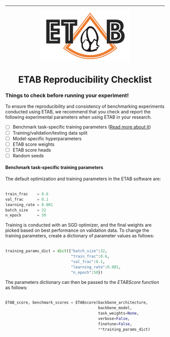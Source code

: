 ---------------

<p align="center">
  <img width="280" height="160" src="assets/etab_logo.png" />
</p>

<h1 align="center">
    <b> ETAB Reproducibility Checklist </b>
</h1>

### Things to check before running your experiment!

To ensure the reproducibility and consistency of benchmarking experiments conducted using ETAB, we recommend that you check and report the following experimental parameters when using ETAB in your research.

- [ ] Benchmark task-specific training parameters ([Read more about it](https://github.com/ahmedmalaa/ETAB/blob/main/docs/reproducibility_checklist.md#benchmark-task-specific-training-parameters))
- [ ] Training/validation/testing data split
- [ ] Model-specific hyperparameters
- [ ] ETAB score weights
- [ ] ETAB score heads
- [ ] Random seeds

#### Benchmark task-specific training parameters

The default optimization and training parameters in the ETAB software are:

```python

train_frac    = 0.6
val_frac      = 0.1
learning_rate = 0.001
batch_size    = 32
n_epoch       = 50

```

Training is conducted with an SGD optimizer, and the final weights are picked based on best performance on validation data. To change the training parameters, create a dictionary of parameter values as follows:

```python

training_params_dict = dict({"batch_size":32,
                             "train_frac":0.6,
                             "val_frac":0.1,
                             "learning_rate":0.001,
                             "n_epoch":50})

```

The parameters dictionary can then be passed to the *ETABScore* function as follows:

```python

ETAB_score, benchmark_scores = ETABscore(backbone_architecture, 
                                         backbone_model, 
                                         task_weights=None, 
                                         verbose=False, 
                                         finetune=False,
                                         **training_params_dict)

```


                             

